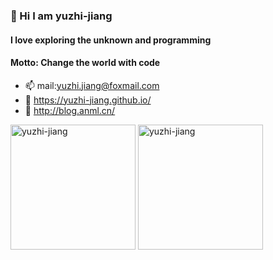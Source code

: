 ### 👋 Hi I am yuzhi-jiang
#### I love exploring the unknown and programming
#### Motto: Change the world with code
- 📫 mail:yuzhi.jiang@foxmail.com
- 🔗 https://yuzhi-jiang.github.io/
- 🔗 http://blog.anml.cn/
<!--
**yuzhi-jiang/yuzhi-jiang** is a ✨ _special_ ✨ repository because its `README.md` (this file) appears on your GitHub profile.

Here are some ideas to get you started:

- 🔭 I’m currently working on ...
- 🌱 I’m currently learning ...
- 👯 I’m looking to collaborate on ...
- 🤔 I’m looking for help with ...
- 💬 Ask me about ...
- 📫 How to reach me: ...
- 😄 Pronouns: ...
- ⚡ Fun fact: ...
-->

<p align="left">
  <img height="200px" src="https://github-readme-stats.vercel.app/api/?username=yuzhi-jiang&custom_title=%20GitHub%20Stats&show_icons=true&theme=shadow_green&rank_icon=percentile&theme=transparent&card_width=150" alt="yuzhi-jiang" />
  <img height="200px" src="https://github-readme-stats.vercel.app/api/top-langs/?username=yuzhi-jiang&hide=HTML,CSS,SCSS,LESS,PHP&layout=compact&card_width=150" alt="yuzhi-jiang" />
</p>

